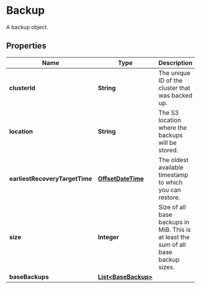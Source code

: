 

# Backup

A backup object.
## Properties

| Name | Type | Description | Notes |
| ------------ | ------------- | ------------- | ------------- |
| **clusterId** | **String** | The unique ID of the cluster that was backed up. |  [optional] |
| **location** | **String** | The S3 location where the backups will be stored. |  [optional] |
| **earliestRecoveryTargetTime** | [**OffsetDateTime**](OffsetDateTime.md) | The oldest available timestamp to which you can restore. |  [optional] |
| **size** | **Integer** | Size of all base backups in MiB. This is at least the sum of all base backup sizes.  |  [optional] |
| **baseBackups** | [**List&lt;BaseBackup&gt;**](BaseBackup.md) |  |  [optional] |


